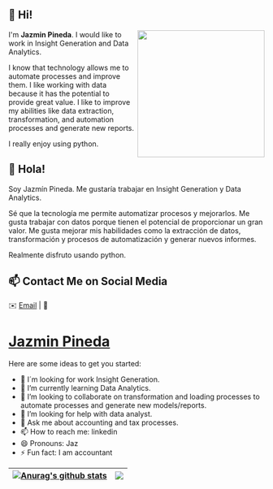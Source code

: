 
## 👋 Hi!

<!--https://acegif.com/wp-content/uploads/cat-typing-7.gif-->
<img align='right' src='https://acegif.com/wp-content/uploads/cat-typing-7.gif' width='250'>

I'm **Jazmin Pineda**. I would like to work in Insight Generation and Data Analytics.

I know that technology allows me to automate processes and improve them. I like working with data because it has the potential to provide great value. I like to improve my abilities like data extraction, transformation, and automation processes and generate new reports.

I really enjoy using python.


## 👋 Hola!
Soy Jazmín Pineda. Me gustaría trabajar en Insight Generation y Data Analytics.

Sé que la tecnología me permite automatizar procesos y mejorarlos. Me gusta trabajar con datos porque tienen el potencial de proporcionar un gran valor. Me gusta mejorar mis habilidades como la extracción de datos, transformación y procesos de automatización y generar nuevos informes.

Realmente disfruto usando python.

## 📫 Contact Me on Social Media
✉️ [Email](jppinedac940@hotmail.com) | 💬 


# <div class="badge-base LI-profile-badge" data-locale="es_ES" data-size="medium" data-theme="dark" data-type="VERTICAL" data-vanity="jazminpineda" data-version="v1"><a class="badge-base__link LI-simple-link" href="https://ar.linkedin.com/in/jazminpineda?trk=profile-badge">Jazmin Pineda</a></div>


Here are some ideas to get you started:

- 🔭 I´m looking for work Insight Generation.
- 🌱 I’m currently learning Data Analytics.
- 👯 I’m looking to collaborate on transformation and loading processes to automate processes and generate new models/reports.
- 🤔 I’m looking for help with data analyst.
- 💬 Ask me about accounting and tax processes.
- 📫 How to reach me: linkedin
- 😄 Pronouns: Jaz
- ⚡ Fun fact: I am accountant



| <a href="https://github.com/jazminpineda/github-readme-stats"><img align="center" src="https://github-readme-stats.vercel.app/api?username=jazminpineda&show_icons=true&include_all_commits=true&theme=gotham&hide_border=true" alt="Anurag's github stats" /></a> | <a href="https://github.com/jazminpineda/github-readme-stats"><img align="center" src="https://github-readme-stats.vercel.app/api/top-langs/?username=jazminpineda&layout=compact&theme=gotham&hide_border=true" /></a> |
| ------------- | ------------- |



             
